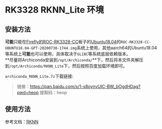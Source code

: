 # RK3328 RKNN_Lite 环境  
## 安装方法  
**可能**只能在[Firefly的ROC-RK3328-CC](https://www.t-firefly.com/product/rocrk3328cc.html)板子的[Ubuntu18.04](https://www.t-firefly.com/doc/download/34.html#other_68)的`ROC-RK3328-CC-UBUNTU18.04-GPT-20200730-1744.img`系统上使用，其他aarch64的Ubuntu18.04等系统上**可能**也可以使用，具体取决于`GLIBC`等系统底层依赖版本。  
**尽量将Archiconda安装到`/opt/Archiconda/`**下，然后将本文件夹解压到`/opt/Archiconda/RKNN_Lite`下，然后按照百度加载环境即可。  

`archiconda_RKNN_Lite.7z`下载链接:  
> 链接：https://pan.baidu.com/s/1-s8oynvUIC-BW_bOgdHDag?pwd=heop 
> 提取码：heop

## 使用方法
参考文档：[RKNN](../../Readme.md)  
